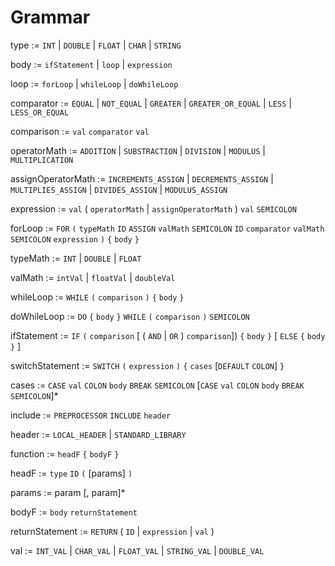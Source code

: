 # Grammar

type := `INT` | `DOUBLE` | `FLOAT` | `CHAR` | `STRING`

body := `ifStatement` | `loop` | `expression`  

loop :=  `forLoop` | `whileLoop` | `doWhileLoop` 

comparator := `EQUAL` | `NOT_EQUAL` | `GREATER` | `GREATER_OR_EQUAL` | `LESS` | `LESS_OR_EQUAL` 

comparison := `val` `comparator` `val`

operatorMath := `ADDITION` | `SUBSTRACTION` | `DIVISION` | `MODULUS` | `MULTIPLICATION` 

assignOperatorMath := `INCREMENTS_ASSIGN` | `DECREMENTS_ASSIGN` | `MULTIPLIES_ASSIGN` | `DIVIDES_ASSIGN` | `MODULUS_ASSIGN`

expression := `val` ( `operatorMath` | `assignOperatorMath` ) `val` `SEMICOLON`

forLoop := `FOR` `(` `typeMath`  `ID` `ASSIGN` `valMath` `SEMICOLON` `ID` `comparator` `valMath` `SEMICOLON` `expression` `)` `{` `body` `}` 

typeMath := `INT` | `DOUBLE` | `FLOAT` 

valMath := `intVal` | `floatVal` | `doubleVal`

whileLoop := `WHILE` `(` `comparison` `)` `{` `body` `}` 

doWhileLoop := `DO` `{` `body` `}` `WHILE` `(` `comparison` `)` `SEMICOLON`

ifStatement := `IF` `(` `comparison` [ ( `AND` | `OR` ) `comparison`]) `{` `body` `}` [ `ELSE` `{` `body` `}` ]

switchStatement := `SWITCH` `(` `expression` `)` `{` `cases` [`DEFAULT` `COLON`] `}` 

cases := `CASE` `val` `COLON` `body` `BREAK` `SEMICOLON` [`CASE` `val` `COLON` `body` `BREAK` `SEMICOLON`]*

include := `PREPROCESSOR` `INCLUDE` `header`

header := `LOCAL_HEADER` | `STANDARD_LIBRARY`

function := `headF` `{` `bodyF` `}`

headF := `type` `ID` `(` [params] `)`

params := param [, param]*

bodyF := `body` `returnStatement`

returnStatement := `RETURN` ( `ID` | `expression` | `val` )

val := `INT_VAL` | `CHAR_VAL` | `FLOAT_VAL` |  `STRING_VAL` | `DOUBLE_VAL`


